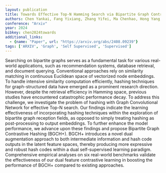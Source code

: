 ```yaml
---
layout: publication
title: Towards Effective Top-N Hamming Search via Bipartite Graph Contrastive Hashing
authors: Chen Yankai, Fang Yixiang, Zhang Yifei, Ma Chenhao, Hong Yang, King Irwin
conference: "Arxiv"
year: 2024
bibkey: chen2024towards
additional_links:
  - {name: "Paper", url: "https://arxiv.org/abs/2408.09239"}
tags: ['ARXIV', 'Graph', 'Self Supervised', 'Supervised']
---
```

Searching on bipartite graphs serves as a fundamental task for various real-world applications, such as recommendation systems, database retrieval, and document querying. Conventional approaches rely on similarity matching in continuous Euclidean space of vectorized node embeddings. To handle intensive similarity computation efficiently, hashing techniques for graph-structured data have emerged as a prominent research direction. However, despite the retrieval efficiency in Hamming space, previous studies have encountered catastrophic performance decay. To address this challenge, we investigate the problem of hashing with Graph Convolutional Network for effective Top-N search. Our findings indicate the learning effectiveness of incorporating hashing techniques within the exploration of bipartite graph reception fields, as opposed to simply treating hashing as post-processing to output embeddings. To further enhance the model performance, we advance upon these findings and propose Bipartite Graph Contrastive Hashing (BGCH+). BGCH+ introduces a novel dual augmentation approach to both intermediate information and hash code outputs in the latent feature spaces, thereby producing more expressive and robust hash codes within a dual self-supervised learning paradigm. Comprehensive empirical analyses on six real-world benchmarks validate the effectiveness of our dual feature contrastive learning in boosting the performance of BGCH+ compared to existing approaches.
